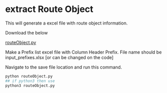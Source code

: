# extract Route Object

This will generate a excel file with route object information.

 

Download the below

[routeObject.py](routeObject.py)

 

Make a Prefix list excel file with Column Header Prefix. File name should be input_prefixes.xlsx [or can be changed on the code]

Navigate to the save file location and run this command.

```python
python routeObject.py
## if python3 then use 
python3 routeObject.py
```